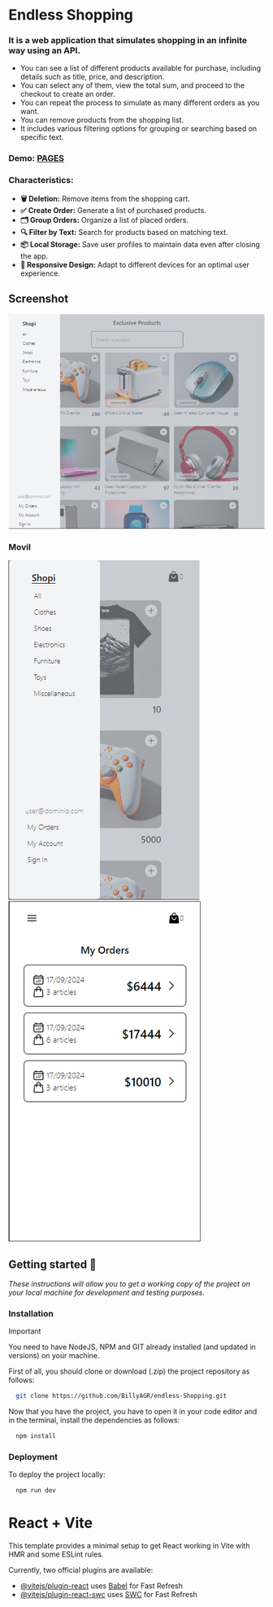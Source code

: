 # Endless Shopping

### It is a web application that simulates shopping in an infinite way using an API.
- You can see a list of different products available for purchase, including details such as title, price, and description.
- You can select any of them, view the total sum, and proceed to the checkout to create an order.
- You can repeat the process to simulate as many different orders as you want.
- You can remove products from the shopping list.
- It includes various filtering options for grouping or searching based on specific text.

### Demo: [PAGES](https://billyagr.github.io/endless-Shopping/)

### Characteristics:
- **🗑️ Deletion:** Remove items from the shopping cart.
- **✅ Create Order:** Generate a list of purchased products.
- **🗂️ Group Orders:** Organize a list of placed orders.
- **🔍 Filter by Text:** Search for products based on matching text.
- **📦 Local Storage:** Save user profiles to maintain data even after closing the app.
- **📱 Responsive Design:** Adapt to different devices for an optimal user experience.

## Screenshot
![Main](./public/endlessShoppingMain.png)
### Movil

![Orders](./public/endlessShoppingMainMovil.png)
![Orders](./public/endlessShoppingOrders.png)


## Getting started 🚀

_These instructions will allow you to get a working copy of the project on your local machine for development and testing purposes._

### Installation

> [!IMPORTANT]
> You need to have NodeJS, NPM and GIT already installed (and updated in versions) on your machine.

First of all, you should clone or download (.zip) the project repository as follows:

```bash
  git clone https://github.com/BillyAGR/endless-Shopping.git
```
 
Now that you have the project, you have to open it in your code editor and in the terminal, install the dependencies as follows:

```bash
  npm install
```

### Deployment

To deploy the project locally: 

```bash
  npm run dev
```

# React + Vite

This template provides a minimal setup to get React working in Vite with HMR and some ESLint rules.

Currently, two official plugins are available:

- [@vitejs/plugin-react](https://github.com/vitejs/vite-plugin-react/blob/main/packages/plugin-react/README.md) uses [Babel](https://babeljs.io/) for Fast Refresh
- [@vitejs/plugin-react-swc](https://github.com/vitejs/vite-plugin-react-swc) uses [SWC](https://swc.rs/) for Fast Refresh
